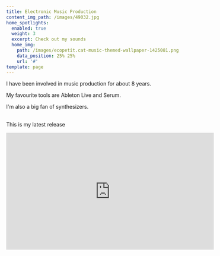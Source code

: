 ```yaml
---
title: Electronic Music Production
content_img_path: /images/49032.jpg
home_spotlights:
  enabled: true
  weight: 3
  excerpt: Check out my sounds
  home_img:
    path: /images/ecopetit.cat-music-themed-wallpaper-1425081.png
    data_position: 25% 25%
    url: '#'
template: page
---
```

I have been involved in music production for about 8 years.

My favourite tools are Ableton Live and Serum.

I'm also a big fan of synthesizers.

\
This is my latest release

<iframe width="560" height="315" src="https://www.youtube.com/embed/Fj9EUYpUhpM" frameborder="0" allow="accelerometer; autoplay; encrypted-media; gyroscope; picture-in-picture" allowfullscreen></iframe>